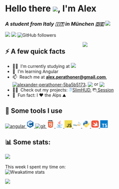 
<h1>Hello there <a href="https://www.gautamkrishnar.com/"><img src="https://media.giphy.com/media/hvRJCLFzcasrR4ia7z/giphy.gif" width="25px"></a>, I'm Alex</h1>

<em><h3>A student from Italy 🇮🇹 in München 🇩🇪 <img src="https://media.giphy.com/media/WUlplcMpOCEmTGBtBW/giphy.gif" width="30"></h3></em>


[![](https://img.shields.io/badge/-alexperathoner-blue?style=flat-square&logo=Linkedin&logoColor=white&link=https://www.linkedin.com/in/alexander-perathoner-5ba5b5173/)](https://www.linkedin.com/in/alexander-perathoner-5ba5b5173)
![](https://komarev.com/ghpvc/?username=alexperathoner&label=Visitors)
![GitHub followers](https://img.shields.io/github/followers/alexperathoner?label=Follow&style=social)



<img align="right" src="http://pa1.narvii.com/6593/62e2a11c5bf52a5bf207cc120d8a4d34c63b8345_00.gif" width=50%>


## ⚡️ A few quick facts

- 👨‍🎓 &nbsp;I’m currently studying at <img src=https://cdn.freelogovectors.net/wp-content/uploads/2019/02/tum-logo.png height=12>
- 🌱 &nbsp;I’m learning Angular
- 📫 &nbsp;Reach me at **alex.perathoner@gmail.com**, <a href="https://www.linkedin.com/in/alexander-perathoner-5ba5b5173/" target="blank"><img align="center" src="https://raw.githubusercontent.com/rahuldkjain/github-profile-readme-generator/master/src/images/icons/Social/linked-in-alt.svg" alt="alexander-perathoner-5ba5b5173" height="12"/></a>, <a href="https://twitter.com/AlexPera0" target="blank"><img align="center" src="https://upload.wikimedia.org/wikipedia/it/archive/0/09/20160903181541%21Twitter_bird_logo.png" height="12" /></a> or 
<a href="https://instagram.com/alexperapera" target="blank"><img align="center" src="https://cdn-icons-png.flaticon.com/512/174/174855.png" height="12" /></a>
- 👨‍💻 &nbsp;Check out my projects: [<img src=https://github.com/AlexPerathoner/SlimHUD/raw/master/Screens/Icon1024.png height=12>SlimHUD](https://alexperathoner.github.io/SlimHUD/), [<img src=https://raw.githubusercontent.com/AlexPerathoner/Sessions/master/Sessions/Assets.xcassets/AppIcon.appiconset/512-1.png height=12> Session](https://github.com/AlexPerathoner/Sessions)
- 🎉 &nbsp;Fun fact: I ❤️ the Alps ⛰️


## 🚀 Some tools I use
<p align="left"><a href="https://angular.io" target="_blank"> <img src="https://angular.io/assets/images/logos/angular/angular.svg" alt="angular" height="27"/></a><a href="https://www.cprogramming.com/" target="_blank"> <img src="https://raw.githubusercontent.com/devicons/devicon/master/icons/c/c-original.svg" alt="c" height="25"/></a><a href="https://git-scm.com/" target="_blank"> <img src="https://www.vectorlogo.zone/logos/git-scm/git-scm-icon.svg" alt="git" height="25"/></a><a href="https://www.w3.org/html/" target="_blank"> <img src="https://raw.githubusercontent.com/devicons/devicon/master/icons/html5/html5-original-wordmark.svg" alt="html5" height="25"/></a><a href="https://www.java.com" target="_blank"> <img src="https://raw.githubusercontent.com/devicons/devicon/master/icons/java/java-original.svg" alt="java" height="25"/></a><a href="https://developer.mozilla.org/en-US/docs/Web/JavaScript" target="_blank"> <img src="https://raw.githubusercontent.com/devicons/devicon/master/icons/javascript/javascript-original.svg" alt="javascript" height="25"/></a><a href="https://www.mysql.com/" target="_blank"> <img src="https://raw.githubusercontent.com/devicons/devicon/master/icons/mysql/mysql-original-wordmark.svg" alt="mysql" height="25"/></a><a href="https://www.python.org" target="_blank"> <img src="https://raw.githubusercontent.com/devicons/devicon/master/icons/python/python-original.svg" alt="python" height="25"/></a><a href="https://developer.apple.com/swift/" target="_blank"> <img src="https://raw.githubusercontent.com/devicons/devicon/master/icons/swift/swift-original.svg" alt="swift" height="25"/></a><a href="https://www.typescriptlang.org/" target="_blank"> <img src="https://raw.githubusercontent.com/devicons/devicon/master/icons/typescript/typescript-original.svg" alt="typescript" height="25"/></a></p>

## 📊 Some stats:

![](https://github-readme-stats.vercel.app/api?username=AlexPerathoner&count_private=true&show_icons=true&hide_title=true&hide_border=true&langs_count=5&bg_color=00000000&text_color=555)

This week I spent my time on:<br>
![Wwakatime stats](https://github-readme-stats.vercel.app/api/wakatime?username=AlexPera&hide_title=true&hide_border=true&langs_count=5&bg_color=00000000&text_color=666)

![](https://hit.yhype.me/github/profile?user_id=31958579)
